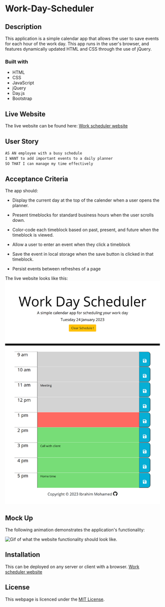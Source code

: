 # Work-Day-Scheduler

## Description

This application is a simple calendar app that allows the user to save events for each hour of the work day. This app runs in the user's browser, and features dynamically updated HTML and CSS through the use of jQuery.

### Built with
* HTML 
* CSS 
* JavaScript
* jQuery
* Day.js
* Bootstrap

## Live Website

The live website can be found here: <a href="https://ibrahim-mohamed45.github.io/Work-Day-Scheduler/" target="_blank"> Work scheduler website</a>

## User Story

```md
AS AN employee with a busy schedule
I WANT to add important events to a daily planner
SO THAT I can manage my time effectively
```

## Acceptance Criteria

The app should:

* Display the current day at the top of the calender when a user opens the planner.
 
* Present timeblocks for standard business hours when the user scrolls down.
 
* Color-code each timeblock based on past, present, and future when the timeblock is viewed.
 
* Allow a user to enter an event when they click a timeblock

* Save the event in local storage when the save button is clicked in that timeblock.

* Persist events between refreshes of a page

The live website looks like this:
<img src="assets\images\Work-Scheduler-Website.png" alt="Image of what the website should look like.">

## Mock Up
The following animation demonstrates the application's functionality:

<img src="assets\images\Work-Scheduler-GIF.gif" alt="Gif of what the website functionality should look like.">

## Installation

This can be deployed on any server or client with a browser. <a href="https://ibrahim-mohamed45.github.io/Work-Day-Scheduler/" target="_blank"> Work scheduler website</a>

## License

This webpage is licenced under the <a href="https://github.com/Ibrahim-Mohamed45/Work-Day-Scheduler/blob/main/LICENSE">MIT License</a>.
